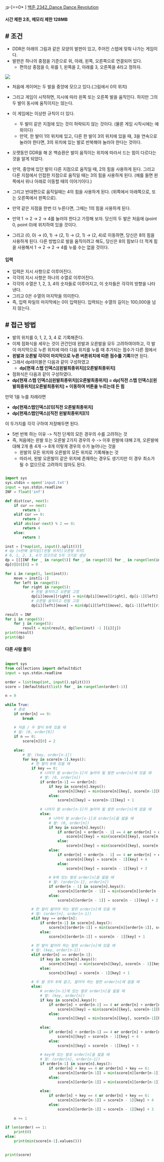 ;p-[==0*   ]
[백준 2342_Dance Dance Revolution](https://www.acmicpc.net/problem/2342)

#### 시간 제한 2초, 메모리 제한 128MB

## # 조건

- DDR은 아래의 그림과 같은 모양의 발판이 있고, 주어진 스텝에 맞춰 나가는 게임이다. 
- 발판은 하나의 중점을 기준으로 위, 아래, 왼쪽, 오른쪽으로 연결되어 있다. 
	- 편의상 중점을 0, 위를 1, 왼쪽을 2, 아래를 3, 오른쪽을 4라고 정하자.

![](assets/Pasted%20image%2020230319152954.png)
- 처음에 게이머는 두 발을 중앙에 모으고 있다.(그림에서 0의 위치) 
- 그리고 게임이 시작하면, 지시에 따라 왼쪽 또는 오른쪽 발을 움직인다. 하지만 그의 두 발이 동시에 움직이지는 않는다.
- 이 게임에는 이상한 규칙이 더 있다. 
	- 두 발이 같은 지점에 있는 것이 허락되지 않는 것이다. (물론 게임 시작시에는 예외이다) 
	- 만약, 한 발이 1의 위치에 있고, 다른 한 발이 3의 위치에 있을 때, 3을 연속으로 눌러야 한다면, 3의 위치에 있는 발로 반복해야 눌러야 한다는 것이다.
- 오랫동안 DDR을 해 온 백승환은 발이 움직이는 위치에 따라서 드는 힘이 다르다는 것을 알게 되었다. 
- 만약, 중앙에 있던 발이 다른 지점으로 움직일 때, 2의 힘을 사용하게 된다. 그리고 다른 지점에서 인접한 지점으로 움직일 때는 3의 힘을 사용하게 된다. (예를 들면 왼쪽에서 위나 아래로 이동할 때의 이야기이다.) 
- 그리고 반대편으로 움직일때는 4의 힘을 사용하게 된다. (위쪽에서 아래쪽으로, 또는 오른쪽에서 왼쪽으로). 
- 만약 같은 지점을 한번 더 누른다면, 그때는 1의 힘을 사용하게 된다.

- 만약 1 → 2 → 2 → 4를 눌러야 한다고 가정해 보자. 당신의 두 발은 처음에 (point 0, point 0)에 위치하여 있을 것이다. 
- 그리고 (0, 0) → (0, 1) → (2, 1) → (2, 1) → (2, 4)로 이동하면, 당신은 8의 힘을 사용하게 된다. 다른 방법으로 발을 움직이려고 해도, 당신은 8의 힘보다 더 적게 힘을 사용해서 1 → 2 → 2 → 4를 누를 수는 없을 것이다.


#### 입력

- 입력은 지시 사항으로 이루어진다. 
- 각각의 지시 사항은 하나의 수열로 이루어진다. 
- 각각의 수열은 1, 2, 3, 4의 숫자들로 이루어지고, 이 숫자들은 각각의 방향을 나타낸다. 
- 그리고 0은 수열의 마지막을 의미한다. 
- 즉, 입력 파일의 마지막에는 0이 입력된다. 입력되는 수열의 길이는 100,000을 넘지 않는다.


## # 접근 방법

- 발의 위치를 0, 1, 2, 3, 4 로 기록해준다.
- 이제 점화식을 세우는 것이 관건인데 왼발과 오른발을 모두 고려하여야하고, 각 발이 마지막으로 누른 위치에 따라 다음 위치를 누를 때 추가되는 점수가 다른 점에서
- **왼발과 오른발 각각이 마지막으로 누른 버튼위치에 따른 점수를 기록**하면 된다.
- 그래서 dp테이블은 다음과 같이 구성하였고
	- **dp[현재 스탭 인덱스][왼발최종위치][오른발최종위치]**
- 점화식은 다음과 같이 구성하였다.
- **dp[현재 스탭 인덱스][왼발최종위치][오른발최종위치] =** **dp[직전 스탭 인덱스][왼발최종위치][오른발최종위치] + 이동하여 버튼을 누르는데 든 힘**

만약 1을 누를 차례라면
- **dp[현재스탭인덱스][1][직전 오른발최종위치]**
- **dp[현재스탭인덱스][직전 왼발최종위치][1]**

이 두가지를 각각 구하여 저장해두면 된다.

- 5번 반복 하는 이유 ->  직전 단계의 모든 경우의 수를 고려하는 것
- 즉, 처음에는 왼발 또는 오른발 2가지 경우의 수 -> 이후 왼발에 대해 2개, 오른발에 대해 2개 총 4개 -> 8개 이렇게 경우의 수가 늘어나는 것을
	- 왼발의 모든 위치와 오른발의 모든 위치로 기록해놓는 것
	- 따라서, 왼발 오른발이 같은 위치에 존재하는 경우도 생기지만 이 경우 최소가 될 수 없으므로 고려하지 않아도 된다.

```python

import sys  
sys.stdin = open('input.txt')  
input = sys.stdin.readline  
INF = float('inf')  
  
def dist(cur, next):  
    if cur == next:  
        return 1  
    elif cur == 0:  
        return 2  
    elif abs(cur-next) % 2 == 0:  
        return 4  
    else:  
        return 3  
  
inst = [*map(int, input().split())]  
# dp [n번째 움직임][왼발 위치][오른발 위치]  
# 0, 1, 2, 3, 4가 있으므로 5의 크기로 생성  
dp = [[[INF for _ in range(5)] for _ in range(5)] for _ in range(len(inst) +1)]  
dp[0][0][0] = 0  
  
for i in range(1, len(inst)):  
    move = inst[i-1]  
    for left in range(5):  
        for right in range(5):  
            # 왼발 움직이고 오른발 고정  
            dp[i][move][right] = min(dp[i][move][right], dp[i-1][left][right] + dist(left, move))  
            # 오른발 움직이고 왼발 고정  
            dp[i][left][move] = min(dp[i][left][move], dp[i-1][left][right] + dist(right, move))  
  
result = INF  
for i in range(5):  
    for j in range(5):  
        result = min(result, dp[len(inst) -1 ][i][j])  
print(result)  
print(dp)
```


#### 다른 사람 풀이

```python

import sys  
from collections import defaultdict  
input = sys.stdin.readline  
  
order = list(map(int, input().split()))  
score = [defaultdict(list) for _ in range(len(order)-1)]  
  
n = 0  
  
while True:  
    # 종료  
    if order[n] == 0:  
        break  
  
    # 처음 / 두 발이 0에 있을 때  
    # 발: (0, order[0])  
    if n == 0:  
        score[n][0] = 2  
  
    else:  
        # 발: (key, order[n-1])  
        for key in score[n-1].keys():  
            # 한 발이 0에 있을 때  
            if key == 0:  
                # 나머지 발 order[n-1]이 눌러야 될 발판 order[n]에 있을 때  
                # 발: (0, order[n])  
                if order[n-1] == order[n]:  
                    if key in score[n].keys():  
                        score[n][key] = min(score[n][key], score[n-1][key] + 1)  
                    else:  
                        score[n][key] = score[n-1][key] + 1  
  
                # 나머지 발 order[n-1]이 눌러야 될 발판 order[n]에 없을 때  
                else:  
                    # 나머지 발 order[n-1]로 order[n]을 밟을 때  
                    # 발: (0, order[n])  
                    if key in score[n].keys():  
                        if order[n] + order[n - 1] == 4 or order[n] + order[n - 1] == 6:  
                            score[n][key] = min(score[n][key], score[n - 1][key] + 4)  
                        else:  
                            score[n][key] = min(score[n][key], score[n - 1][key] + 3)  
                    else:  
                        if order[n] + order[n - 1] == 4 or order[n] + order[n - 1] == 6:  
                            score[n][key] = score[n - 1][key] + 4  
                        else:  
                            score[n][key] = score[n - 1][key] + 3  
  
                    # 0에 있는 발로 order[n]을 밟을 때  
                    # 발: (order[n-1], order[n])  
                    if order[n - 1] in score[n].keys():  
                        score[n][order[n - 1]] = min(score[n][order[n - 1]], score[n - 1][key] + 2)  
                    else:  
                        score[n][order[n - 1]] = score[n - 1][key] + 2  
  
            # 한 발이 밟아야 하는 발판 order[n]에 있을 때  
            # 발: (order[n], order[n-1])  
            elif key == order[n]:  
                if order[n-1] in score[n].keys():  
                    score[n][order[n-1]] = min(score[n][order[n-1]], score[n - 1][key] + 1)  
                else:  
                    score[n][order[n-1]] = score[n - 1][key] + 1  
  
            # 한 발이 밟아야 하는 발판 order[n]에 있을 때  
            # 발: (key, order[n-1])  
            elif order[n] == order[n-1]:  
                if key in score[n].keys():  
                    score[n][key] = min(score[n][key], score[n - 1][key] + 1)  
                else:  
                    score[n][key] = score[n - 1][key] + 1  
  
            # 두 발 모두 0에 없고, 밟아야 하는 발판 order[n]에 없을 때  
            else:  
                # order[n-1]에 있는 발로 order[n]을 밟을 때  
                # 발: (key, order[n])  
                if key in score[n].keys():  
                    if order[n] + order[n-1] == 4 or order[n] + order[n-1] == 6:  
                        score[n][key] = min(score[n][key], score[n-1][key] + 4)  
                    else:  
                        score[n][key] = min(score[n][key], score[n-1][key] + 3)  
  
                else:  
                    if order[n] + order[n-1] == 4 or order[n] + order[n-1] == 6:  
                        score[n][key] = score[n - 1][key] + 4  
                    else:  
                        score[n][key] = score[n - 1][key] + 3  
  
                # key에 있는 발로 order[n]을 밟을 때  
                # 발: (order[n], order[n-1])  
                if order[n-1] in score[n].keys():  
                    if order[n] + key == 4 or order[n] + key == 6:  
                        score[n][order[n-1]] = min(score[n][order[n-1]], score[n - 1][key] + 4)  
                    else:  
                        score[n][order[n-1]] = min(score[n][order[n-1]], score[n - 1][key] + 3)  
  
                else:  
                    if order[n] + key == 4 or order[n] + key == 6:  
                        score[n][order[n-1]] = score[n - 1][key] + 4  
                    else:  
                        score[n][order[n-1]] = score[n - 1][key] + 3  
  
    n += 1  
  
if len(order) == 1:  
    print(0)  
else:  
    print(min(score[n-1].values()))  
  
  
print(score)
```
